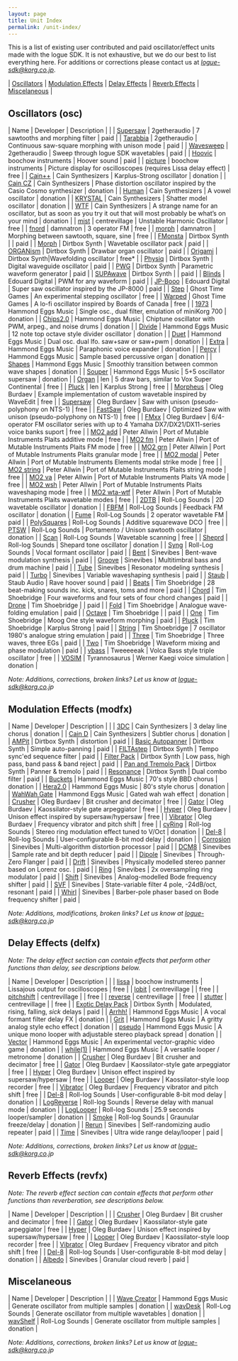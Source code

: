 ```yaml
---
layout: page
title: Unit Index
permalink: /unit-index/
---
```


This is a list of existing user contributed and paid oscillator/effect units made with the logue SDK. It is not exhaustive, but we do our best to list everything here. For additions or corrections please contact us at *logue-sdk@korg.co.jp*.

| [Oscillators](#oscillators-osc) | [Modulation Effects](#modulation-effects-modfx) | [Delay Effects](#delay-effects-delfx) | [Reverb Effects](#reverb-effects-revfx) | [Miscelaneous](#miscelaneous) |

## Oscillators (osc)

| Name | Developer | Description |  |
| [Supersaw](https://www.2getheraudio.com/korg-multi-engine/supersaw-oscillator/) | 2getheraudio | 7 sawtooths and morphing filter | paid |
| [Tarabbia](https://www.2getheraudio.com/korg-multi-engine/tarabbia-oscillator/) | 2getheraudio | Continuous saw-square morphing with unison mode | paid |
| [Wavesweep](https://www.2getheraudio.com/korg-multi-engine/wavesweep-oscillator/) | 2getheraudio | Sweep through logue SDK wavetables | paid |
| [Hoovic](https://blog.boochow.com/logue/hoovic) | boochow instruments | Hoover sound | paid |
| [picture](https://github.com/boochow/picture) | boochow instruments | Picture display for oscilloscopes (requires Lissa delay effect) | free |
| [Cain++](https://cain-synthesizer.com/cain) | Cain Synthesizers | Karplus-Strong oscillator | donation |
| [Cain CZ](https://cain-synthesizer.com/cain-cz-2) | Cain Synthesizers | Phase distortion oscillator inspired by the Casio Cosmo synthesizer | donation |
| [Human](https://cain-synthesizer.com/human) | Cain Synthesizers | A vowel oscillator | donation |
| [KRYSTAL](https://cain-synthesizer.com/krystal) | Cain Synthesizers | Shatter model oscillator | donation |
| [WTF](https://cain-synthesizer.com/wtf) | Cain Synthesizers | A strange name for an oscillator, but as soon as you try it out that will most probably be what’s on your mind | donation |
| [mist](https://github.com/centrevillage/cv_logue/tree/master/osc/mist) | centrevillage | Unstable Harmonic Oscillator | free |
| [fnord](https://github.com/damnatron/logue-sdk/tree/master/platform/prologue/contrib/prlgunit) | damnatron | 3 operator FM | free |
| [morph](https://github.com/damnatron/logue-sdk/tree/master/platform/prologue/contrib/prlgunit) | damnatron | Morphing between sawtooth, square, sine | free |
| [FMonsta](https://www.dirtboxsynth.com/sd_product/fmonsta-bundle/) | Dirtbox Synth | | paid |
| [Morph](https://www.dirtboxsynth.com/sd_product/morph/) | Dirtbox Synth | Wavetable oscillator pack | paid |
| [ORGANism](https://www.dirtboxsynth.com/sd_product/organism/) | Dirtbox Synth | Drawbar organ oscillator | paid |
| [Origami](https://www.dirtboxsynth.com/sd_product/origami/) | Dirtbox Synth|Wavefolding oscillator | free\* |
| [Physiq](https://www.dirtboxsynth.com/sd_product/physiq/) | Dirtbox Synth | Digital waveguide oscillator | paid |
| [PWG](https://www.dirtboxsynth.com/sd_product/pwg-parametric-waveform-generator/) | Dirtbox Synth | Parametric waveform generator | paid |
| [SUPAwave](https://www.dirtboxsynth.com/sd_product/supawave/) | Dirtbox Synth | | paid |
| [Blinds](https://edouard.digital/blinds/) | Edouard Digital | PWM for any waveform | paid |
| [JP-Booo](https://edouard.digital/jp-booo/) | Edouard Digital | Super saw oscillator inspired by the JP-8000 | paid |
| [Step](https://docs.google.com/document/d/1C7NdMjTZy9QDjQYifAx3eBuY1trysD7Hhh1_DvkqkHo) | Ghost Time Games | An experimental stepping oscillator | free |
| [Warped](https://docs.google.com/document/d/1YxjCAL9CeEhrf-EpedUzAHMjk6ilYbJGoIHQFXSDfEY) | Ghost Time Games | A lo-fi oscillator inspired by Boards of Canada | free |
| [1973](http://hammondeggsmusic.ca/logueplugins/1973.html) | Hammond Eggs Music | Single osc., dual filter, emulation of miniKorg 700 | donation | 
| [Chips2.0](http://hammondeggsmusic.ca/logueplugins/chips2.html) | Hammond Eggs Music | Chiptune oscillator with PWM, arpeg., and noise drums | donation | 
| [Divide](http://hammondeggsmusic.ca/logueplugins/divide.html) | Hammond Eggs Music | 12 note top octave style divider oscillator | donation |
| [Duet](http://hammondeggsmusic.ca/logueplugins/duet.html) | Hammond Eggs Music | Dual osc. dual lfo. saw+saw or saw+pwm | donation |
| [Extra](http://hammondeggsmusic.ca/logueplugins/extra.html) | Hammond Eggs Music | Paraphonic voice expander | donation |
| [Percy](http://hammondeggsmusic.ca/logueplugins/percy.html) | Hammond Eggs Music | Sample based percussive organ | donation |
| [Shapes](http://hammondeggsmusic.ca/logueplugins/shapes.html) | Hammond Eggs Music | Smoothly transition between common wave shapes | donation |
| [Souper](http://hammondeggsmusic.ca/logueplugins/souper.html) | Hammond Eggs Music | 5+5 oscillator supersaw | donation |
| [Organ](https://github.com/len/korg-prologue/tree/master/src/organ) | len | 5 draw bars, similar to Vox Super Continental | free | 
| [Pluck](https://github.com/len/korg-prologue/tree/master/src/pluck) | len | Karplus Strong | free |
| [Morpheus](https://github.com/dukesrg/logue-osc) | Oleg Burdaev | Example implementation of custom wavetable inspired by WaveEdit | free |
| [Supersaw](https://github.com/dukesrg/logue-osc) | Oleg Burdaev | Saw with unison (pseudo-polyphony on NTS-1) | free |
| [FastSaw](https://github.com/dukesrg/logue-osc) | Oleg Burdaev | Optimized Saw with unison (pseudo-polyphony on NTS-1) | free |
| [FMxx](https://github.com/dukesrg/logue-osc) | Oleg Burdaev | 6/4-operator FM oscillator series with up to 4 Yamaha DX7/DX21/DX11-series voice banks suport | free |
| [MO2 add](https://github.com/peterall/eurorack-prologue/releases) | Peter Allwin | Port of Mutable Instruments Plaits additive mode | free |
| [MO2 fm](https://github.com/peterall/eurorack-prologue/releases) | Peter Allwin | Port of Mutable Instruments Plaits FM mode | free |
| [MO2 grn](https://github.com/peterall/eurorack-prologue/releases) | Peter Allwin | Port of Mutable Instruments Plaits granular mode | free |
| [MO2 modal](https://github.com/peterall/eurorack-prologue/releases) | Peter Allwin | Port of Mutable Instruments Elements modal strike mode | free |
| [MO2 string](https://github.com/peterall/eurorack-prologue/releases) | Peter Allwin | Port of Mutable Instruments Plaits string mode | free |
| [MO2 va](https://github.com/peterall/eurorack-prologue/releases) | Peter Allwin | Port of Mutable Instruments Plaits VA mode | free |
| [MO2 wsh](https://github.com/peterall/eurorack-prologue/releases) | Peter Allwin | Port of Mutable Instruments Plaits waveshaping mode | free |
| [MO2 wta-wtf](https://github.com/peterall/eurorack-prologue/releases) | Peter Allwin | Port of Mutable Instruments Plaits wavetable modes | free |
| [2DTB](https://gum.co/rolllog_nts1_pack) | Roll-Log Sounds | 2D wavetable oscillator | donation |
| [FBFM](https://gum.co/rolllog_nts1_pack) | Roll-Log Sounds | Feedback FM oscillator | donation |
| [Fume](https://rolllogsounds.com) | Roll-Log Sounds | 2 operator wavetable FM | paid |
| [PolySquares](https://rolllogsounds.com) | Roll-Log Sounds | Additive squarewave DCO | free |
| [PTSW](https://gum.co/rolllog_nts1_pack) | Roll-Log Sounds | Portamento / Unison sawtooth oscillator | donation |
| [Scan](https://rolllogsounds.com) | Roll-Log Sounds | Wavetable scanning | free |
| [Sheprd](https://gum.co/rolllog_free_pack) | Roll-log Sounds | Shepard tone oscillator | donation |
| [Syng](https://rolllogsounds.com) | Roll-Log Sounds | Vocal formant oscillator | paid |
| [Bent](https://www.sinevibes.com/korgbent/) | Sinevibes | Bent-wave modulation synthesis | paid |
| [Groove](https://www.sinevibes.com/korggroove/) | Sinevibes | Multitimbral bass and drum machine | paid |
| [Tube](https://www.sinevibes.com/korgtube/) | Sinevibes | Resonator modeling synthesis | paid |
| [Turbo](https://www.sinevibes.com/korgturbo/) | Sinevibes | Variable waveshaping synthesis | paid | 
| [Staub](https://www.staub-audio.com/products/staub/) | Staub Audio | Rave hoover sound | paid |
| [Beats](https://www.soundmangling.com/2020/05/14/beats-user-oscillator/) | Tim Shoebridge | 28 beat-making sounds inc. kick, snares, toms and more | paid | 
| [Chord](https://www.soundmangling.com/2020/05/14/chord-user-oscillator/) | Tim Shoebridge | Four waveforms and four sets of four chord changes | paid | 
| [Drone](https://www.soundmangling.com/2020/05/14/drone-user-oscillator/) | Tim Shoebridge | | paid | 
| [Fold](https://www.soundmangling.com/2020/05/14/fold-user-oscillator/) | Tim Shoebridge | Analogue wave-folding emulation | paid | 
| [Octave](https://www.soundmangling.com/2020/05/14/octave-user-oscillator/) | Tim Shoebridge | | paid | 
| [One](https://www.soundmangling.com/2020/05/14/one-user-oscillator/) | Tim Shoebridge | Moog One style waveform morphing | paid | 
| [Pluck](https://www.soundmangling.com/2020/05/14/pluck-v2-user-oscillator/) | Tim Shoebridge | Karplus Strong | paid |
| [String](https://www.soundmangling.com/2020/05/14/string-user-oscillator/) | Tim Shoebridge | 7 oscillator 1980's analogue string emulation | paid |
| [Three](https://www.soundmangling.com/2020/05/14/three-user-oscillator/) | Tim Shoebridge | Three waves, three EGs | paid |
| [Two](https://www.soundmangling.com/2020/05/14/two-user-oscillator/) | Tim Shoebridge | Waveform mixing and phase modulation | paid |
| [vbass](https://github.com/tweeeeeak/nts) | Tweeeeeak | Volca Bass style triple oscillator | free |
| [VOSIM](https://tyrannosaurus.ru/posts/2020-03-10-logue-vosim.html) | Tyrannosaurus | Werner Kaegi voice simulation | donation |

_Note: Additions, corrections, broken links? Let us know at logue-sdk@korg.co.jp_

## Modulation Effects (modfx)

| Name | Developer | Description |  |
| [3DC](https://www.cain-synthesizer.com/effects) | Cain Synthesizers | 3 delay line chorus | donation |
| [Cain D](https://www.cain-synthesizer.com/effects) | Cain Synthesizers | Subtler chorus | donation |
| [AMPit](https://www.dirtboxsynth.com/sd_product/ampit/) | Dirtbox Synth | distortion | paid |
| [Basic Autopanner](https://www.dirtboxsynth.com/sd_product/basic-autopanner/) | Dirtbox Synth | Simple auto-panning | paid |
| [FILTAstep](https://www.dirtboxsynth.com/sd_product/filtastep/) | Dirtbox Synth | Tempo sync'ed sequence filter | paid |
| [Filter Pack](https://www.dirtboxsynth.com/sd_product/filter-pack/) | Dirtbox Synth | Low pass, high pass, band pass & band reject | paid |
| [Pan and Tremolo Pack](https://www.dirtboxsynth.com/sd_product/pan-and-tremolo-pack/) | Dirtbox Synth | Panner & tremolo | paid |
| [Resonance](https://www.dirtboxsynth.com/sd_product/resonance/) | Dirtbox Synth | Dual combo filter | paid |
| [Buckets](http://hammondeggsmusic.ca/logueplugins/buckets.html) | Hammond Eggs Music | 70's style BBD chorus | donation |
| [Hera2.0](http://hammondeggsmusic.ca/logueplugins/hera2.html) | Hammond Eggs Music | 80's style chorus | donation |
| [WahWah Gate](http://hammondeggsmusic.ca/logueplugins/wahwahgate.html) | Hammond Eggs Music | Gated wah wah effect | donation |
| [Crusher](https://github.com/dukesrg/logue-fx) | Oleg Burdaev | Bit crusher and decimator | free |
| [Gator](https://github.com/dukesrg/logue-fx) | Oleg Burdaev | Kaossilator-style gate arpeggiator | free |
| [Hyper](https://github.com/dukesrg/logue-fx) | Oleg Burdaev | Unison effect inspired by supersaw/hypersaw | free |
| [Vibrator](https://github.com/dukesrg/logue-fx) | Oleg Burdaev | Frequency vibrator and pitch shift | free |
| [cvRing](https://gum.co/rolllog_free_pack) | Roll-log Sounds | Stereo ring modulation effect tuned to V/Oct | donation |
| [Del-8](https://gum.co/logueMill_del_8) | Roll-log Sounds | User-configurable 8-bit mod delay | donation |
| [Corrosion](https://www.sinevibes.com/korgcorrosion/) | Sinevibes | Multi-algorithm distortion processor | paid |
| [DCM8](https://www.sinevibes.com/korgdcm8/) | Sinevibes | Sample rate and bit depth reducer | paid |
| [Dipole](https://www.sinevibes.com/korgdipole/) | Sinevibes | Through-Zero Flanger | paid |
| [Drift](https://www.sinevibes.com/korgdrift/ ) | Sinevibes | Physically modelled stereo panner based on Lorenz osc. | paid |
| [Ring](https://www.sinevibes.com/korgring/ ) | Sinevibes | 2x oversampling ring modulator | paid |
| [Shift](https://www.sinevibes.com/korgshift/ ) | Sinevibes | Analog-modelled Bode frequency shifter | paid |
| [SVF](https://www.sinevibes.com/korgsvf/) | Sinevibes | State-variable filter 4 pole, -24dB/oct, resonant | paid |
| [Whirl](https://www.sinevibes.com/korgwhirl/) | Sinevibes | Barber-pole phaser based on Bode frequency shifter | paid |

_Note: Additions, modifications, broken links? Let us know at logue-sdk@korg.co.jp_

## Delay Effects (delfx)

_Note: The delay effect section can contain effects that perform other functions than delay, see descriptions below._

| Name | Developer | Description |  |
| [lissa](https://github.com/boochow/lissa) | boochow instruments | Lissajous output for oscilloscopes | free |
| [lobit](https://github.com/centrevillage/cv_logue/tree/master/delfx/lobit) | centrevillage |  | free |
| [pitchshift](https://github.com/centrevillage/cv_logue/tree/master/delfx/pitchshift) | centrevillage |  | free |
| [reverse](https://github.com/centrevillage/cv_logue/tree/master/delfx/reverse) | centrevillage |  | free |
| [stutter](https://github.com/centrevillage/cv_logue/tree/master/delfx/stutter) | centrevillage |  | free |
| [Exotic Delay Pack](https://www.dirtboxsynth.com/sd_product/exotic-delay-pack/) | Dirtbox Synth | Modulated, rising, falling, _sick_ delays |  paid |
| [Arrhh!](http://hammondeggsmusic.ca/logueplugins/arrhh.html) | Hammond Eggs Music | A vocal formant filter delay FX | donation |
| [Grit](http://hammondeggsmusic.ca/logueplugins/grit.html) | Hammond Eggs Music | A gritty analog style echo effect | donation |
| [pseudo](http://hammondeggsmusic.ca/logueplugins/pseudo.html) | Hammond Eggs Music | A unique mono looper with adjustable stereo playback spread | donation |
| [Vector](http://hammondeggsmusic.ca/logueplugins/vector.html) | Hammond Eggs Music | An experimental vector-graphic video game | donation |
| [while(1)](http://hammondeggsmusic.ca/logueplugins/while1.html) | Hammond Eggs Music | A versatile looper / metronome |  donation |
| [Crusher](https://github.com/dukesrg/logue-fx) | Oleg Burdaev | Bit crusher and decimator | free |
| [Gator](https://github.com/dukesrg/logue-fx) | Oleg Burdaev | Kaossilator-style gate arpeggiator | free |
| [Hyper](https://github.com/dukesrg/logue-fx) | Oleg Burdaev | Unison effect inspired by supersaw/hypersaw | free |
| [Looper](https://github.com/dukesrg/logue-fx) | Oleg Burdaev | Kaossilator-style loop recorder | free |
| [Vibrator](https://github.com/dukesrg/logue-fx) | Oleg Burdaev | Frequency vibrator and pitch shift | free |
| [Del-8](https://gum.co/logueMill_del_8) | Roll-log Sounds | User-configurable 8-bit mod delay | donation |
| [LogReverse](https://gum.co/rolllog_free_pack) | Roll-log Sounds | Reverse delay with manual mode | donation |
| [LogLooper](https://gum.co/rolllog_free_pack) | Roll-log Sounds | 25.9 seconds looper/sampler | donation |
| [Smoke](https://gum.co/rolllog_free_pack) | Roll-log Sounds | Graunular freeze/delay | donation |
| [Rerun](https://www.sinevibes.com/korgrerun/) | Sinevibes | Self-randomizing audio repeater | paid |
| [Time](https://www.sinevibes.com/korgtime/) | Sinevibes | Ultra wide range delay/looper | paid |

_Note: Additions, corrections, broken links? Let us know at logue-sdk@korg.co.jp_

## Reverb Effects (revfx)

_Note: The reverb effect section can contain effects that perform other functions than reverberation, see descriptions below._

| Name | Developer | Description |  |
| [Crusher](https://github.com/dukesrg/logue-fx) | Oleg Burdaev | Bit crusher and decimator | free |
| [Gator](https://github.com/dukesrg/logue-fx) | Oleg Burdaev | Kaossilator-style gate arpeggiator | free |
| [Hyper](https://github.com/dukesrg/logue-fx) | Oleg Burdaev | Unison effect inspired by supersaw/hypersaw | free |
| [Looper](https://github.com/dukesrg/logue-fx) | Oleg Burdaev | Kaossilator-style loop recorder | free |
| [Vibrator](https://github.com/dukesrg/logue-fx) | Oleg Burdaev | Frequency vibrator and pitch shift | free |
| [Del-8](https://gum.co/logueMill_del_8) | Roll-log Sounds | User-configurable 8-bit mod delay | donation |
| [Albedo](https://www.sinevibes.com/korgalbedo/) | Sinevibes | Granular cloud reverb | paid |

## Miscelaneous 

| Name | Developer | Description |  |
| [Wave Creator](http://hammondeggsmusic.ca/logueplugins/wavecreator.html) | Hammond Eggs Music | Generate oscillator from multiple samples | donation |
| [wavDesk](https://gumroad.com/l/wavDesk) | Roll-Log Sounds | Generate oscillator from multiple wavetables | donation |
| [wavShelf](https://gumroad.com/l/wavShelf) | Roll-Log Sounds | Generate oscillator from multiple samples | donation |

_Note: Additions, corrections, broken links? Let us know at logue-sdk@korg.co.jp_
